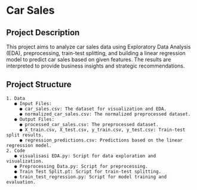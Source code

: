 # Car Sales
## Project Description
This project aims to analyze car sales data using Exploratory Data Analysis (EDA), preprocessing, train-test splitting, and building a linear regression model to predict car sales based on given features. The results are interpreted to provide business insights and strategic recommendations.

## Project Structure
    1. Data
       ● Input Files:
         ● car_sales.csv: The dataset for visualization and EDA.
         ● normalized_car_sales.csv: The normalized preprocessed dataset.
       ● Output Files:
         ● processed_car_sales.csv: The preprocessed dataset.
         ● X_train.csv, X_test.csv, y_train.csv, y_test.csv: Train-test split results.
         ● regression_predictions.csv: Predictions based on the linear regression model.
    2. Code
       ● visualisasi EDA.py: Script for data exploration and visualization.
       ● Preprocessing Data.py: Script for preprocessing.
       ● Train Test Split.pt: Script for train-test splitting.
       ● train_test_regression.py: Script for model training and evaluation.

